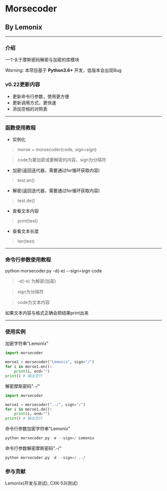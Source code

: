 # Morsecoder
## By Lemonix

***
### 介绍
一个关于摩斯密码解密与加密的库模块

 _Warning:_ 本项目基于 **Python3.6+** 开发，低版本会出现Bug

### v0.22更新内容
- 更新命令行参数，使用更方便
- 更新调用方式，更快速
- 添加空格的对照表

***
### 函数使用教程
- 实例化
> morse = morsecoder(code, sign=sign)

> code为要加密或要解密的内容，sign为分隔符
- 加密(返回迭代器，需要通过for循环获取内容)
> test.en()
- 解密(返回迭代器，需要通过for循环获取内容)
> test.de()
- 查看文本内容
> print(test)
- 查看文本长度
> len(test)

***
### 命令行参数使用教程
python morsecoder.py -d(-e) --sign=sign code

> -d(-e) 为解密(加密)

> sign为分隔符

> code为文本内容

如果文本内容与格式正确会把结果print出来
***

### 使用实例

加密字符串"Lemonix"
```python
import morsecoder

morse1 = morsecoder("Lemonix", sign="/")
for i in morse1.en():
    print(i, end="")
print() # 输出空行
```

解密摩斯密码".-/"

```python
import morsecoder

morse1 = morsecoder(".-/", sign="/")
for i in morse1.de():
    print(i, end="")
print() # 输出空行
```

命令行参数加密字符串"Lemonix"

```python
python morsecoder.py -e --sign=/ Lemonix
```

命令行参数解密摩斯密码".-/"

```python
python morsecoder.py -d --sign=/ .-/
```




### 参与贡献
Lemonix(开发与测试), CXK-53(测试)